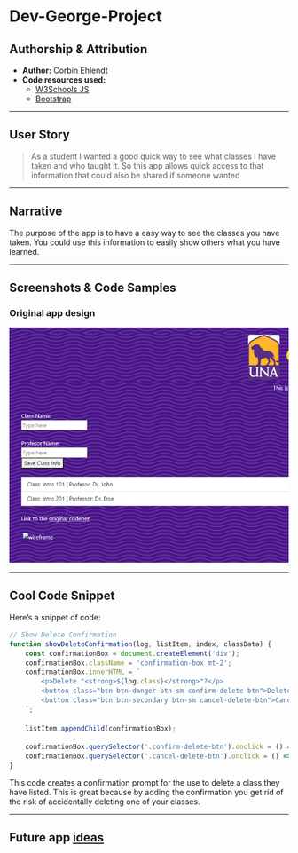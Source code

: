 # Dev-George-Project

## Authorship & Attribution
- **Author:** Corbin Ehlendt
- **Code resources used:**
  - [W3Schools JS](https://www.w3schools.com/js/default.asp)
  - [Bootstrap](https://getbootstrap.com/docs/5.3/examples/)
---

## User Story

> As a student I wanted a good quick way to see
> what classes I have taken and who taught it.
> So this app allows quick access to that information
> that could also be shared if someone wanted 

---

## Narrative
The purpose of the app is to have a easy way to see the classes you have taken. You could use this information to easily show others what you have learned.

---

##  Screenshots & Code Samples

###  Original app design

![dev-able-screenshot](https://github.com/CorbinEhlendt/dev-george-project/blob/main/images/ablePreview.png)

---

## Cool Code Snippet

Here’s a snippet of code:

```javascript
// Show Delete Confirmation
function showDeleteConfirmation(log, listItem, index, classData) {
    const confirmationBox = document.createElement('div');
    confirmationBox.className = 'confirmation-box mt-2';
    confirmationBox.innerHTML = `
        <p>Delete "<strong>${log.class}</strong>"?</p>
        <button class="btn btn-danger btn-sm confirm-delete-btn">Delete</button>
        <button class="btn btn-secondary btn-sm cancel-delete-btn">Cancel</button>
    `;

    listItem.appendChild(confirmationBox);

    confirmationBox.querySelector('.confirm-delete-btn').onclick = () => deleteRecord(index, classData, listItem);
    confirmationBox.querySelector('.cancel-delete-btn').onclick = () => confirmationBox.remove();
}
```
This code creates a confirmation prompt for the use to delete a class they have listed. 
This is great because by adding the confirmation you get rid of the risk of accidentally 
deleting one of your classes.

---

## Future app [ideas](url)
